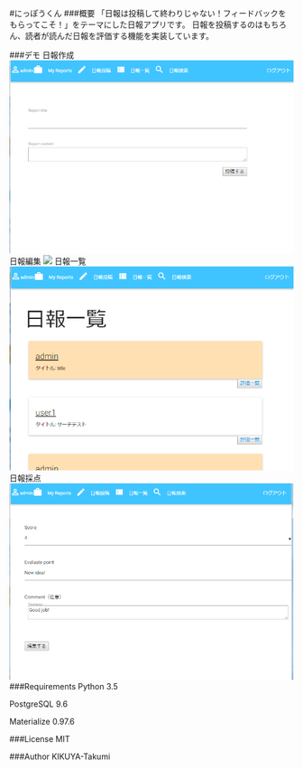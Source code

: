 #にっぽうくん
###概要
「日報は投稿して終わりじゃない！フィードバックをもらってこそ！」をテーマにした日報アプリです。
日報を投稿するのはもちろん、読者が読んだ日報を評価する機能を実装しています。

###デモ
日報作成
![](NippoKun/images/report_entry.jpg)
日報編集
![](NippoKun/images/report_edit.jpg)
日報一覧
![](NippoKun/images/index.jpg)
日報採点
![](NippoKun/images/score.jpg)
###Requirements
Python 3.5

PostgreSQL 9.6

Materialize 0.97.6


###License
MIT

###Author
KIKUYA-Takumi